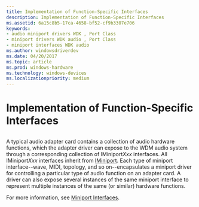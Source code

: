 ```yaml
---
title: Implementation of Function-Specific Interfaces
description: Implementation of Function-Specific Interfaces
ms.assetid: 6a15c8b5-17ca-4658-bf52-cf9b3307e706
keywords:
- audio miniport drivers WDK , Port Class
- miniport drivers WDK audio , Port Class
- miniport interfaces WDK audio
ms.author: windowsdriverdev
ms.date: 04/20/2017
ms.topic: article
ms.prod: windows-hardware
ms.technology: windows-devices
ms.localizationpriority: medium
---
```


# Implementation of Function-Specific Interfaces


## <span id="implementation_of_function_specific_interfaces"></span><span id="IMPLEMENTATION_OF_FUNCTION_SPECIFIC_INTERFACES"></span>


A typical audio adapter card contains a collection of audio hardware functions, which the adapter driver can expose to the WDM audio system through a corresponding collection of IMiniport*Xxx* interfaces. All IMiniport*Xxx* interfaces inherit from [IMiniport](https://msdn.microsoft.com/library/windows/hardware/ff536698). Each type of miniport interface--wave, MIDI, topology, and so on--encapsulates a miniport driver for controlling a particular type of audio function on an adapter card. A driver can also expose several instances of the same miniport interface to represent multiple instances of the same (or similar) hardware functions.

For more information, see [Miniport Interfaces](miniport-interfaces.md).

 

 




